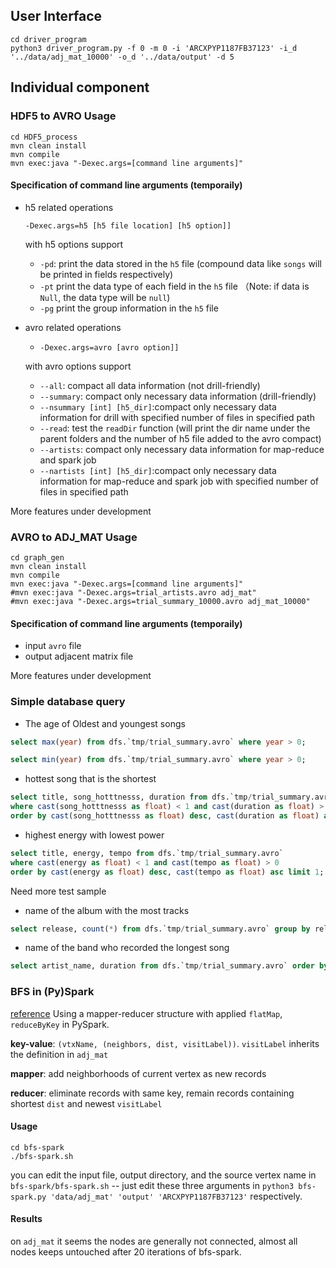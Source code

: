 ## User Interface

``` shell
cd driver_program
python3 driver_program.py -f 0 -m 0 -i 'ARCXPYP1187FB37123' -i_d '../data/adj_mat_10000' -o_d '../data/output' -d 5
```

## Individual component

### HDF5 to AVRO Usage

```shell
cd HDF5_process
mvn clean install
mvn compile
mvn exec:java "-Dexec.args=[command line arguments]"
```

#### Specification of command line arguments (temporaily)

* h5 related operations

  `-Dexec.args=h5 [h5 file location] [h5 option]]`

  with h5 options support

  * `-pd`: print the data stored in the `h5` file (compound data like `songs` will be printed in fields respectively)
  * `-pt` print the data type of each field in the `h5` file （Note: if data is `Null`, the data type will be `null`)
  * `-pg` print the group information in the `h5` file

* avro related operations

  * `-Dexec.args=avro [avro option]]`

  with avro options support

  * `--all`: compact all data information (not drill-friendly)
  * `--summary`: compact only necessary data information (drill-friendly)
  * `--nsummary [int] [h5_dir]`:compact only necessary data information for drill with specified number of files in specified path
  * `--read`: test the `readDir` function (will print the dir name under the parent folders and the number of h5 file added to the avro compact) 
  * `--artists`: compact only necessary data information for map-reduce and spark job
  * `--nartists [int] [h5_dir]`:compact only necessary data information for map-reduce and spark job with specified number of files in specified path

More features under development

### AVRO to ADJ_MAT Usage

```shell
cd graph_gen
mvn clean install
mvn compile
mvn exec:java "-Dexec.args=[command line arguments]"
#mvn exec:java "-Dexec.args=trial_artists.avro adj_mat"
#mvn exec:java "-Dexec.args=trial_summary_10000.avro adj_mat_10000"
```

#### Specification of command line arguments (temporaily)

* input `avro` file
* output adjacent matrix file

More features under development



### Simple database query

* The age of Oldest and youngest songs

``` sql
select max(year) from dfs.`tmp/trial_summary.avro` where year > 0;

select min(year) from dfs.`tmp/trial_summary.avro` where year > 0;
```

* hottest song that is the shortest

``` sql
select title, song_hotttnesss, duration from dfs.`tmp/trial_summary.avro` 
where cast(song_hotttnesss as float) < 1 and cast(duration as float) > 0
order by cast(song_hotttnesss as float) desc, cast(duration as float) asc limit 1;
```

* highest energy with lowest power

``` sql
select title, energy, tempo from dfs.`tmp/trial_summary.avro` 
where cast(energy as float) < 1 and cast(tempo as float) > 0
order by cast(energy as float) desc, cast(tempo as float) asc limit 1;
```

Need more test sample

* name of the album with the most tracks

``` sql
select release, count(*) from dfs.`tmp/trial_summary.avro` group by release order by count(*) desc limit 1;
```

* name of the band who recorded the longest song

``` sql
select artist_name, duration from dfs.`tmp/trial_summary.avro` order by cast(duration as float) desc limit 1;
```

### BFS in (Py)Spark
[reference](https://medium.com/@KerrySheldon/breadth-first-search-in-apache-spark-d274403494ca)
Using a mapper-reducer structure with applied `flatMap`, `reduceByKey` in PySpark.

**key-value**: `(vtxName, (neighbors, dist, visitLabel))`. `visitLabel` inherits the definition in `adj_mat`

**mapper**: add neighborhoods of current vertex as new records

**reducer**: eliminate records with same key, remain records containing shortest `dist` and newest `visitLabel`

#### Usage
```
cd bfs-spark
./bfs-spark.sh 
```
you can edit the input file, output directory, and the source vertex name in `bfs-spark/bfs-spark.sh` -- just edit these three arguments in `python3 bfs-spark.py 'data/adj_mat' 'output' 'ARCXPYP1187FB37123'` respectively.

#### Results
on `adj_mat` it seems the nodes are generally not connected, almost all nodes keeps untouched after 20 iterations of bfs-spark.





